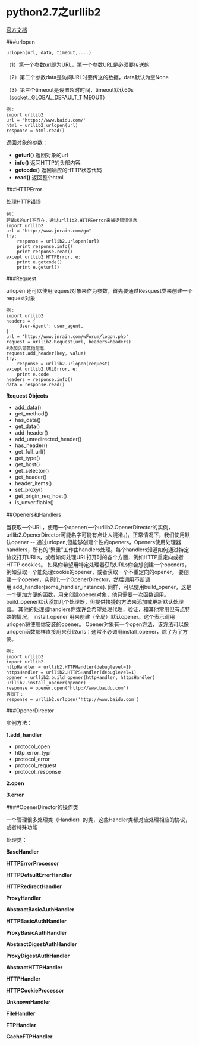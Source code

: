 # python2.7之urllib2

[官方文档](https://docs.python.org/2/library/urllib2.html)

###urlopen

	urlopen(url, data, timeout,....)
	
（1）第一个参数url即为URL，第一个参数URL是必须要传送的

（2）第二个参数data是访问URL时要传送的数据，data默认为空None

（3）第三个timeout是设置超时时间，timeout默认60s（socket._GLOBAL_DEFAULT_TIMEOUT）

	例：
	import urllib2
	url = 'https://www.baidu.com/'
	html = urllib2.urlopen(url)
	response = html.read()		

返回对象的参数： 
  
- **geturl()**	返回对象的url
- **info()**		返回HTTP的头部内容
- **getcode()**	返回响应的HTTP状态代码
- **read()**		返回整个html

###HTTPError

处理HTTP错误

	例：
	若请求的url不存在，通过urllib2.HTTPEerror来捕捉错误信息
	import urllib2
	url = "http://www.jnrain.com/go"
	try:
	    response = urllib2.urlopen(url)
	    print response.info()
	    print response.read()
	except urllib2.HTTPError, e:
	    print e.getcode()
	    print e.geturl()
	    
###Request

urlopen 还可以使用request对象来作为参数，首先要通过Resquest类来创建一个request对象
	
	例：
	import urllib2
	headers = {
		'User-Agent': user_agent,
	}
	url = 'http://www.jnrain.com/wForum/logon.php'
	request = urllib2.Request(url, headers=headers)
	#添加头部其他信息
	request.add_header(key, value)
	try:    
	    response = urllib2.urlopen(request)
	except urllib2.URLError, e:
	    print e.code
	headers = response.info()
	data = response.read()
	
**Request Objects**

- add_data()	
- get_method()
- has_data()
- get_data()
- add_header()
- add\_unredirected_header()
- has_header()
- get\_full_url()
- get_type()
- get_host()
- get_selector()
- get_header()
- header_items()
- set_proxy()
- get\_origin\_req_host()
- is_unverifiable()	

	
##Openers和Handlers

当获取一个URL，使用一个opener(一个urllib2.OpenerDirector的实例，urllib2.OpenerDirector可能名字可能有点让人混淆。)，正常情况下，我们使用默认opener -- 通过urlopen,但能够创建个性的openers，Openers使用处理器handlers，所有的“繁重”工作由handlers处理。每个handlers知道如何通过特定协议打开URLs，或者如何处理URL打开时的各个方面，例如HTTP重定向或者HTTP cookies。
如果你希望用特定处理器获取URLs你会想创建一个openers，例如获取一个能处理cookie的opener，或者获取一个不重定向的opener。
要创建一个opener，实例化一个OpenerDirector，然后调用不断调用.add_handler(some_handler_instance).
同样，可以使用build_opener，这是一个更加方便的函数，用来创建opener对象，他只需要一次函数调用。
build_opener默认添加几个处理器，但提供快捷的方法来添加或更新默认处理器。
其他的处理器handlers你或许会希望处理代理，验证，和其他常用但有点特殊的情况。
install_opener 用来创建（全局）默认opener。这个表示调用urlopen将使用你安装的opener。
Opener对象有一个open方法，该方法可以像urlopen函数那样直接用来获取urls：通常不必调用install_opener，除了为了方便。

	例：
	import urllib2
	import urllib2  
	httpHandler = urllib2.HTTPHandler(debuglevel=1)  
	httpsHandler = urllib2.HTTPSHandler(debuglevel=1)  
	opener = urllib2.build_opener(httpHandler, httpsHandler)  
	urllib2.install_opener(opener)  
	response = opener.open('http://www.baidu.com') 
	等同于：
	response = urllib2.urlopen('http://www.baidu.com')

###OpenerDirector

实例方法：

**1.add_handler**

- protocol_open
- http_error_typr
- protocol_error
- protocol_request
- protocol_response

**2.open**

**3.error**

####OpenerDirector的操作类

一个管理很多处理类（Handler）的类，这些Handler类都对应处理相应的协议，或者特殊功能

处理类：

**BaseHandler**

**HTTPErrorProcessor**

**HTTPDefaultErrorHandler**

**HTTPRedirectHandler**

**ProxyHandler**

**AbstractBasicAuthHandler**

**HTTPBasicAuthHandler**

**ProxyBasicAuthHandler**

**AbstractDigestAuthHandler**

**ProxyDigestAuthHandler**

**AbstractHTTPHandler**

**HTTPHandler**

**HTTPCookieProcessor**

**UnknownHandler**

**FileHandler**

**FTPHandler**

**CacheFTPHandler**



















